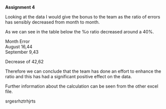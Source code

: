 **Assignment 4**

Looking at the data I would give the bonus to the team as the ratio of errors has sensibly decreased from month to month.

As we can see in the table below the %o ratio decreased around a 40%. 

Month	Error	
August	16,44	
September	9,43	

Decrease of 42,62

Therefore we can conclude that the team has done an effort to enhance the ratio and this has had a significant positive effect on the data.

Further information about the calculation can be seen from the other excel file.

srgesrhztrhjrts



